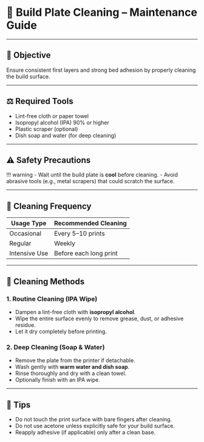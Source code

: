 # 🧼 Build Plate Cleaning – Maintenance Guide

---

## 🌟 Objective

Ensure consistent first layers and strong bed adhesion by properly cleaning the build surface.

---

## ⚖️ Required Tools

- Lint-free cloth or paper towel
- Isopropyl alcohol (IPA) 90% or higher
- Plastic scraper (optional)
- Dish soap and water (for deep cleaning)

---

## ⚠️ Safety Precautions

!!! warning
    - Wait until the build plate is **cool** before cleaning.
    - Avoid abrasive tools (e.g., metal scrapers) that could scratch the surface.

---

## 🧹 Cleaning Frequency

| Usage Type    | Recommended Cleaning   |
| ------------- | ---------------------- |
| Occasional    | Every 5–10 prints      |
| Regular       | Weekly                 |
| Intensive Use | Before each long print |

---

## 🧹 Cleaning Methods

### 1. **Routine Cleaning (IPA Wipe)**

- Dampen a lint-free cloth with **isopropyl alcohol**.
- Wipe the entire surface evenly to remove grease, dust, or adhesive residue.
- Let it dry completely before printing.

### 2. **Deep Cleaning (Soap & Water)**

- Remove the plate from the printer if detachable.
- Wash gently with **warm water and dish soap**.
- Rinse thoroughly and dry with a clean towel.
- Optionally finish with an IPA wipe.

---

## 📅 Tips

- Do not touch the print surface with bare fingers after cleaning.
- Do not use acetone unless explicitly safe for your build surface.
- Reapply adhesive (if applicable) only after a clean base.
